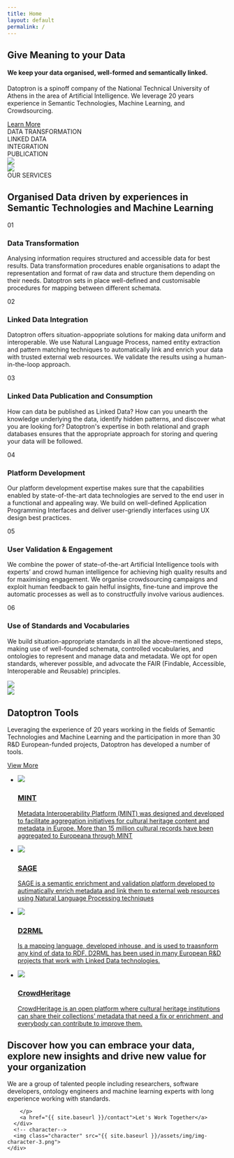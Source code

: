 ```yaml
---
title: Home
layout: default
permalink: /
---
```

<main role="main">
  <!-- banner-->
  <section class="home-banner">
    <div class="container">
      <!-- left-->
      <div class="left">
        <!-- heading-->
        <h1>
           Give Meaning to your <span class="green">Data</span>
        </h1>
        <h4>We keep your data organised, well-formed and semantically linked.</h4>
        <p>
          Datoptron is a spinoff company of the National Technical University of
          Athens in the area of Artificial Intelligence. We leverage 20 years
          experience in Semantic Technologies, Machine Learning, and Crowdsourcing.
        </p>
        <a href="{{ site.baseurl }}/aboutus">Learn More</a>
      </div>
      <!-- right-->
      <div class="right">
        <!-- banner text-->
        <div class="banner-text">
          <div class="line connectright"><span class="connect">DATA </span><span>TRANSFORMATION </span></div>
          <div class="line connectleft"><span class="connect">LINKED </span><span class="invert">DATA </span></div>
          <div class="line connectright"><span class="invert">INTEGRATION </span></div>
          <div class="line"><span>PUBLICATION</span></div>
          <div class="comment"><img src="{{ site.baseurl }}/assets/img/ic-comment.png"></div>
        </div>
      </div>
    </div>
  </section>
  <!-- services-->
  <section class="home-services">
    <div class="container">
      <!-- character-->
      <img class="character" src="{{ site.baseurl }}/assets/img/img-character-1.png">
      <!-- label-->
      <div class="lbl">OUR SERVICES</div>
      <h2> <span class="green">Organised Data </span>driven by experiences in Semantic Technologies and Machine Learning</h2>
      <!-- service list-->
      <div class="service-list">
        <!-- row-->
        <div class="row">
          <div class="item col-xl-4 col-lg-4 col-md-6"> <span class="number">01</span>
            <h3>Data Transformation</h3>
            <p>Analysing information requires structured and accessible data for best results. Data transformation procedures enable organisations to adapt the representation and format of raw data and structure them depending on their needs. Datoptron sets in place well-defined and customisable procedures for mapping between different schemata. </p>
          </div>
          <div class="item col-xl-4 col-lg-4 col-md-6"><span class="number">02</span>
            <h3>Linked Data Integration</h3>
            <p>
            Datoptron offers situation-appopriate solutions for making data uniform and interoperable. We use Natural Language Process, named entity extraction and pattern matching techniques to automatically link and enrich your data with trusted external web resources. We validate the results using a human-in-the-loop approach.
            <!--Leveraging many years of experience in machine learning and infromation extraction, Datoptron offers situation-appopriate solutions for making data uniform and interoperable. We use Natural Language Process, named entity extraction and pattern matching techniques to automatically link and enrich your data with trusted external web resources. We validate the results using a human-in-the-loop approach.--></p>
          </div>
          <div class="item col-xl-4 col-lg-4 col-md-6"><span class="number">03</span>
            <h3>Linked Data Publication and Consumption</h3>
            <p>How can data be published as Linked Data? 
            <!--What kind of actions have to be taken in order to transform data according to Berners-Lee’s four principles? This points to transformation--> How can you unearth the knowledge underlying the data, identify hidden patterns, and discover what you are looking for? Datoptron's expertise in both relational and graph databases ensures that the appropriate approach for storing and quering your data will be followed.<!-- From federated search and SPARQL endpoints to indexing strategies and search engine optimisation, we adopt the approach that best fits your application's queries.--></p>
          </div>
          <div class="item col-xl-4 col-lg-4 col-md-6"> <span class="number">04</span>
            <h3>Platform Development</h3>
            <p>Our platform development expertise makes sure that the capabilities enabled by  state-of-the-art data technologies are served to the end user in a functional and appealing way. We build on well-defined Application Programming Interfaces and deliver user-griendly interfaces using UX design best practices. <!--We develop platforms for streanlinging organsational procedures as well as platforms for citizens' and customers' engagement.--></p>
          </div>
          <div class="item col-xl-4 col-lg-4 col-md-6"> <span class="number">05</span>
            <h3>User Validation & Engagement</h3>
            <p>We combine the power of state-of-the-art Artificial Intelligence tools with experts’ and crowd human intelligence for achieving high quality results and for maximising engagement.  We organise crowdsourcing campaigns and exploit human feedback to gain helful insights, fine-tune and improve the automatic processes as well as to constructfully involve various audiences. </p>
          </div>
          <div class="item col-xl-4 col-lg-4 col-md-6"> <span class="number">06</span>
            <h3>Use of Standards and Vocabularies</h3>
            <p>We build situation-appropriate standards in all the above-mentioned steps, making use of well-founded schemata, controlled vocabularies, and ontologies to represent and manage data and metadata. We opt for open standards, wherever possible, and advocate the FAIR (Findable, Accessible, Interoperable and Reusable) principles.
            <!--We use taxonomies, thesauri, controlled vocabularies, and ontologies to manage your data. We use technologies such as SKOS, RDF, OWL, SACL, SCEX, and vocabularies such as DC, DCAT-AP, Core Vocabularies, EDM.-->
            </p>
          </div>
        </div>
      </div>
    </div>
  </section>
  <!-- projects-->
  <section class="home-projects">
    <!-- character-->
    <img class="oval" src="{{ site.baseurl }}/assets/img/ic-oval-2.png">
    <!-- container-->
    <div class="container">
      <!-- row-->
      <div class="row">
        <!-- left-->
        <div class="col-xl-5 col-lg-5 left">
          <!-- character-->
          <img class="character" src="{{ site.baseurl }}/assets/img/img-character-2.png">
          <h2>Datoptron <span class="green">Tools</span></h2>
          <p>Leveraging the experience of 20 years working in the fields of Semantic Technologies and Machine Learning and the participation in more than 30 R&D European-funded projects, Datoptron has developed a number of tools.</p>
          <!-- navigation-->
          <a href="{{ site.baseurl }}/tools">View More</a>
        </div>
        <!-- right-->
        <div class="col-xl-7 col-lg-7 right">
          <!-- ul-->
          <ul>
            <li>
              <a href="{{ site.baseurl }}/mint">
                <img src="{{ site.baseurl }}/assets/img/ic-logo-with.png">
                <div class="text">
                  <h3>MINT </h3>
                  <p>
                    Metadata Interoperability Platform (MINT) was designed and developed to facilitate aggregation initiatives for cultural heritage content and metadata in Europe. More than 15 million cultural records have been aggregated to Europeana through MINT
                  </p>
                </div>
              </a>
            </li>
            <li>
              <a href="#">
                <img src="{{ site.baseurl }}/assets/img/ic-logo-sage.png">
                <div class="text">
                  <h3>SAGE </h3>
                  <p>
                    SAGE is a semantic enrichment and validation platform developed
                    to autimatically enrich metadata and link them to external web resources using Natural Language Processing techniques
                  </p>
                </div>
              </a>
            </li>
            <li>
              <a href="#">
                <img src="{{ site.baseurl }}/assets/img/ic-logo-d2.png">
                <div class="text">
                  <h3>D2RML </h3>
                  <p> Is a mapping language, developed inhouse, and is used to traasnform any kind of data to RDF. D2RML has been used in many European R&D projects that work with Linked Data technologies.
                  </p>
                </div>
              </a>
            </li>
            <li>
              <a href="#">
                <img src="{{ site.baseurl }}/assets/img/ic-logo-crowd.png">
                <div class="text">
                  <h3>CrowdHeritage </h3>
                  <p>
                    CrowdHeritage is an open platform where cultural heritage institutions can share their collections’ metadata that need a fix or enrichment, and everybody can contribute to improve them. 
                  </p>
                </div>
              </a>
            </li>
          </ul>
        </div>
      </div>
    </div>
  </section>
  <!-- call to action-->
  <section class="home-calltoaction">
    <div class="container">
      <!-- heading-->
      <div class="text">
        <h2>Discover how you can embrace your data, explore <span class="green">new insights </span>and drive <span class="green">new value </span>for your organization</h2>
        <p>
          We are a group of talented people including researchers, software developers,
          ontology engineers and machine learning experts with long experience working with standards.
      
        </p>
        <a href="{{ site.baseurl }}/contact">Let's Work Together</a>
      </div>
      <!-- character-->
      <img class="character" src="{{ site.baseurl }}/assets/img/img-character-3.png">
    </div>
  </section>
</main>
